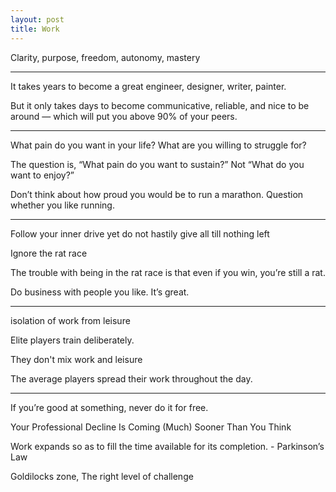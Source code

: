 ```yaml
---
layout: post
title: Work
---
```



Clarity, purpose, freedom, autonomy, mastery 


---

It takes years to become a great engineer, designer, writer, painter.

But it only takes days to become communicative, reliable, and nice to be around — which will put you above 90% of your peers.

---

What pain do you want in your life? What are you willing to struggle for?

The question is, “What pain do you want to sustain?” Not “What do you want to enjoy?” 

Don’t think about how proud you would be to run a marathon. Question whether you like running.

---

Follow your inner drive yet  do not hastily give all till nothing left 

Ignore the rat race

The trouble with being in the rat race is that even if you win, you’re still a rat.

Do business with people you like. It’s great.

---

isolation of work from leisure

Elite players train deliberately. 

They don't mix work and leisure

The average players spread their work throughout the day.

---

If you’re good at something, never do it for free.

Your Professional Decline Is Coming (Much) Sooner Than You Think

Work expands so as to fill the time available for its completion. - Parkinson’s Law

Goldilocks zone, The right level of challenge 



